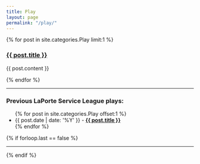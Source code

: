 ```yaml
---
title: Play
layout: page
permalink: "/play/"
---
```


{% for post in site.categories.Play limit:1 %}
  <h3><a href="{{ post.url | prepend: site.baseurl }}">{{ post.title }}</a></h3>
  <p>{{ post.content }}</p>
{% endfor %}
<hr />
<h3 class="prev_events">Previous LaPorte Service League plays:</h3>
<ul class="posts-list">
  {% for post in site.categories.Play offset:1 %}
    <li>
      <span class="post-date">{{ post.date | date: '%Y' }} -</span> 
      <strong><a href="{{ post.url | prepend: site.baseurl }}">{{ post.title }}</a></strong>
    </li>
  {% endfor %}
</ul>
{% if forloop.last == false %}<hr />{% endif %}